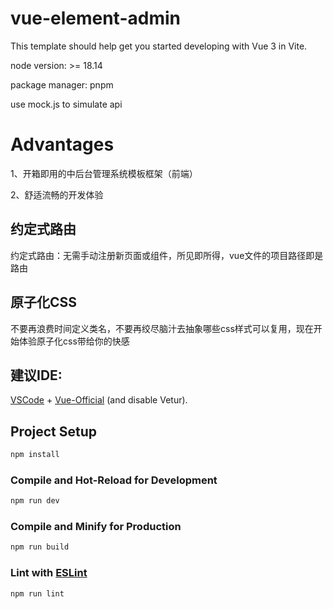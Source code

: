 # vue-element-admin

This template should help get you started developing with Vue 3 in Vite.

node version: >= 18.14

package manager: pnpm

use mock.js to simulate api


# Advantages

1、开箱即用的中后台管理系统模板框架（前端）

2、舒适流畅的开发体验

## 约定式路由

约定式路由：无需手动注册新页面或组件，所见即所得，vue文件的项目路径即是路由

## 原子化CSS

不要再浪费时间定义类名，不要再绞尽脑汁去抽象哪些css样式可以复用，现在开始体验原子化css带给你的快感

##



## 建议IDE:

[VSCode](https://code.visualstudio.com/) + [Vue-Official](https://marketplace.visualstudio.com/items?itemName=Vue.volar) (and disable Vetur).

## Project Setup

```sh
npm install
```

### Compile and Hot-Reload for Development

```sh
npm run dev
```

### Compile and Minify for Production

```sh
npm run build
```

### Lint with [ESLint](https://eslint.org/)

```sh
npm run lint
```

